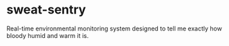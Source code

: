 # sweat-sentry
Real-time environmental monitoring system designed to tell me exactly how bloody humid and warm it is.

